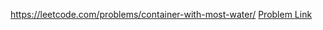 https://leetcode.com/problems/container-with-most-water/
[Problem Link](https://leetcode.com/problems/lemonade-change/)
